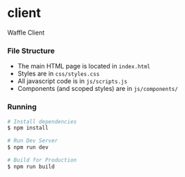 # client

Waffle Client

### File Structure

- The main HTML page is located in `index.html`
- Styles are in `css/styles.css`
- All javascript code is in `js/scripts.js`
- Components (and scoped styles) are in `js/components/`

### Running

```sh
# Install dependencies
$ npm install

# Run Dev Server
$ npm run dev

# Build for Production
$ npm run build
```
